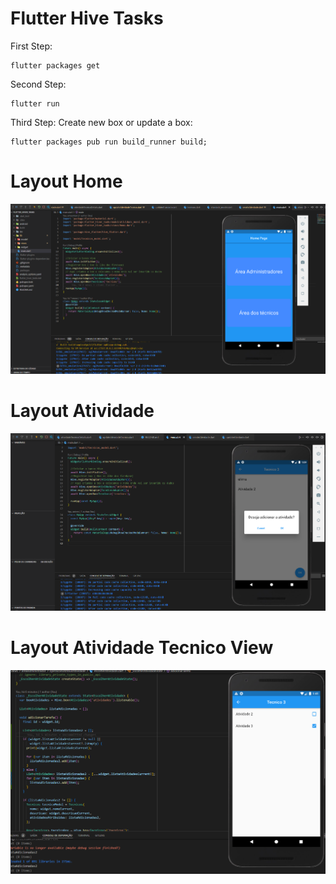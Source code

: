 # Flutter Hive Tasks


First Step:

    flutter packages get
        
Second Step:

    flutter run

Third Step: Create new box or update a box:

    flutter packages pub run build_runner build;



# Layout Home
<img src="/assets/hive_task_1.png" >

# Layout Atividade 
<img src="assets/hive_task_2.png" >

# Layout Atividade Tecnico View
<img src="assets/hive_task_3.png" >
